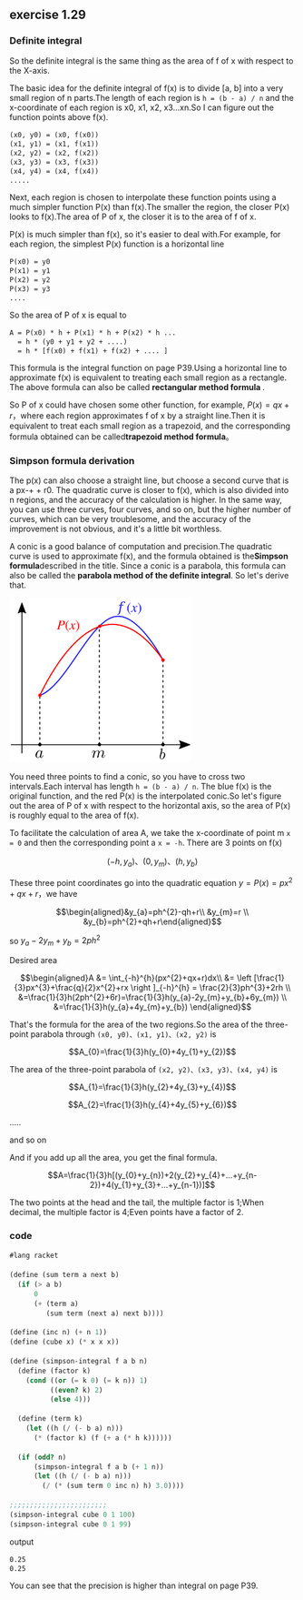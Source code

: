 ## exercise 1.29

### Definite integral

So the definite integral is the same thing as the area of f of x with respect to the X-axis.

The basic idea for the definite integral of f(x) is to divide [a, b] into a very small region of n parts.The length of each region is `h = (b - a) / n` and the x-coordinate of each region is x0, x1, x2, x3...xn.So I can figure out the function points above f(x).

```
(x0, y0) = (x0, f(x0))
(x1, y1) = (x1, f(x1))
(x2, y2) = (x2, f(x2))
(x3, y3) = (x3, f(x3))
(x4, y4) = (x4, f(x4))
.....
```

Next, each region is chosen to interpolate these function points using a much simpler function P(x) than f(x).The smaller the region, the closer P(x) looks to f(x).The area of P of x, the closer it is to the area of f of x.

P(x) is much simpler than f(x), so it's easier to deal with.For example, for each region, the simplest P(x) function is a horizontal line

```
P(x0) = y0
P(x1) = y1
P(x2) = y2
P(x3) = y3
....
```

So the area of P of x is equal to

```
A = P(x0) * h + P(x1) * h + P(x2) * h ... 
  = h * (y0 + y1 + y2 + ....)
  = h * [f(x0) + f(x1) + f(x2) + .... ]
```

This formula is the integral function on page P39.Using a horizontal line to approximate f(x) is equivalent to treating each small region as a rectangle. The above formula can also be called <b> rectangular method formula </b>.

So P of x could have chosen some other function, for example,  $P(x) = qx + r$，where each region approximates f of x by a straight line.Then it is equivalent to treat each small region as a trapezoid, and the corresponding formula obtained can be called<b>trapezoid method formula</b>。

### Simpson formula derivation

The p(x) can also choose a straight line, but choose a second curve that is a px-+ + r0. The quadratic curve is closer to f(x), which is also divided into n regions, and the accuracy of the calculation is higher. In the same way, you can use three curves, four curves, and so on, but the higher number of curves, which can be very troublesome, and the accuracy of the improvement is not obvious, and it's a little bit worthless.

A conic is a good balance of computation and precision.The quadratic curve is used to approximate f(x), and the formula obtained is the<b>Simpson formula</b>described in the title. Since a conic is a parabola, this formula can also be called the <b>parabola method of the definite integral</b>. So let's derive that.

<img width="320" src="./simpsons_method.svg"/>

You need three points to find a conic, so you have to cross two intervals.Each interval has length `h = (b - a) / n`. The blue f(x) is the original function, and the red P(x) is the interpolated conic.So let's figure out the area of P of x with respect to the horizontal axis, so the area of P(x) is roughly equal to the area of f(x).


To facilitate the calculation of area A, we take the x-coordinate of point m `x = 0` and then the corresponding point a `x = -h`. There are 3 points on f(x)

$$(-h, y_{a})、(0, y_{m})、(h, y_{b})$$

These three point coordinates go into the quadratic equation $y=P(x)=px^{2}+qx+r$，we have

$$\begin{aligned}&y_{a}=ph^{2}-qh+r\\ &y_{m}=r \\ &y_{b}=ph^{2}+qh+r\end{aligned}$$

so $y_{a}-2y_{m}+y_{b}=2ph^{2}$

Desired area

$$\begin{aligned}A &= \int_{-h}^{h}(px^{2}+qx+r)dx\\ &= \left [\frac{1}{3}px^{3}+\frac{q}{2}x^{2}+rx  \right ]_{-h}^{h} = \frac{2}{3}ph^{3}+2rh \\ &=\frac{1}{3}h(2ph^{2}+6r)=\frac{1}{3}h(y_{a}-2y_{m}+y_{b}+6y_{m}) \\ &=\frac{1}{3}h(y_{a}+4y_{m}+y_{b}) \end{aligned}$$
 
That's the formula for the area of the two regions.So the area of the three-point parabola through `(x0, y0)、(x1, y1)、(x2, y2)` is

$$A_{0}=\frac{1}{3}h(y_{0}+4y_{1}+y_{2})$$

The area of the three-point parabola of `(x2, y2)、(x3, y3)、(x4, y4)` is

$$A_{1}=\frac{1}{3}h(y_{2}+4y_{3}+y_{4})$$

$$A_{2}=\frac{1}{3}h(y_{4}+4y_{5}+y_{6})$$

.....

and so on

And if you add up all the area, you get the final formula.

$$A=\frac{1}{3}h[(y_{0}+y_{n})+2(y_{2}+y_{4}+...+y_{n-2})+4(y_{1}+y_{3}+...+y_{n-1})]$$

The two points at the head and the tail, the multiple factor is 1;When decimal, the multiple factor is 4;Even points have a factor of 2.

### code

``` Scheme
#lang racket

(define (sum term a next b)
  (if (> a b)
      0
      (+ (term a)
         (sum term (next a) next b))))

(define (inc n) (+ n 1))
(define (cube x) (* x x x))

(define (simpson-integral f a b n)
  (define (factor k)
    (cond ((or (= k 0) (= k n)) 1)
          ((even? k) 2)
          (else 4)))
  
  (define (term k)
    (let ((h (/ (- b a) n)))
      (* (factor k) (f (+ a (* h k))))))
  
  (if (odd? n)
      (simpson-integral f a b (+ 1 n))
      (let ((h (/ (- b a) n)))
        (/ (* (sum term 0 inc n) h) 3.0))))

;;;;;;;;;;;;;;;;;;;;;;;;
(simpson-integral cube 0 1 100)
(simpson-integral cube 0 1 99)
```

output

```
0.25
0.25
```
You can see that the precision is higher than integral on page P39.
